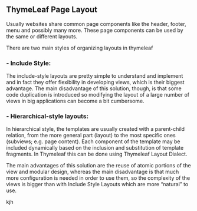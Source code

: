 ## ThymeLeaf Page Layout
Usually websites share common page components like the header, footer, menu and possibly many more. These page components can be used by the same or different layouts.

There are two main styles of organizing layouts in thymeleaf

### - Include Style:

The include-style layouts are pretty simple to understand and implement and in fact they offer flexibility in developing views, which is their biggest advantage. The main disadvantage of this solution, though, is that some code duplication is introduced so modifying the layout of a large number of views in big applications can become a bit cumbersome.

### - Hierarchical-style layouts:

In hierarchical style, the templates are usually created with a parent-child relation, from the more general part (layout) to the most specific ones (subviews; e.g. page content). Each component of the template may be included dynamically based on the inclusion and substitution of template fragments. In Thymeleaf this can be done using Thymeleaf Layout Dialect.

The main advantages of this solution are the reuse of atomic portions of the view and modular design, whereas the main disadvantage is that much more configuration is needed in order to use them, so the complexity of the views is bigger than with Include Style Layouts which are more “natural” to use.


kjh